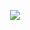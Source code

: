 <p align="center">
  <img src="https://www.lucidchart.com/publicSegments/view/80032883-e445-4b84-b12a-2744149a5207/image.png">
</p>

